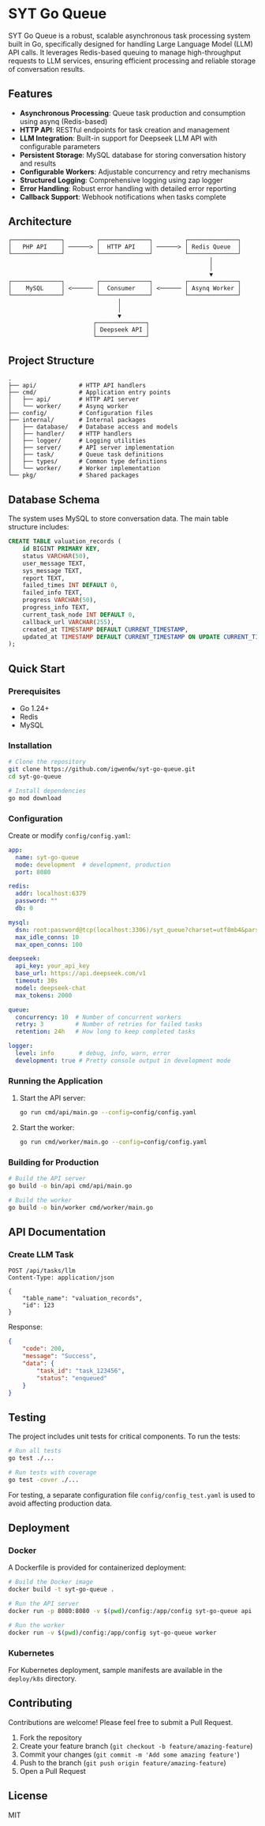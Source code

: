 
# SYT Go Queue

SYT Go Queue is a robust, scalable asynchronous task processing system built in Go, specifically designed for handling Large Language Model (LLM) API calls. It leverages Redis-based queuing to manage high-throughput requests to LLM services, ensuring efficient processing and reliable storage of conversation results.

## Features

- **Asynchronous Processing**: Queue task production and consumption using asynq (Redis-based)
- **HTTP API**: RESTful endpoints for task creation and management
- **LLM Integration**: Built-in support for Deepseek LLM API with configurable parameters
- **Persistent Storage**: MySQL database for storing conversation history and results
- **Configurable Workers**: Adjustable concurrency and retry mechanisms
- **Structured Logging**: Comprehensive logging using zap logger
- **Error Handling**: Robust error handling with detailed error reporting
- **Callback Support**: Webhook notifications when tasks complete

## Architecture

```ascii
┌──────────────┐         ┌──────────────┐         ┌──────────────┐
│   PHP API    │ ──────> │  HTTP API    │ ──────> │ Redis Queue  │
└──────────────┘         └──────────────┘         └──────────────┘
                                                         │
                                                         │
                                                         ▼
┌──────────────┐         ┌──────────────┐         ┌──────────────┐
│    MySQL     │ <────── │  Consumer    │ <────── │ Asynq Worker │
└──────────────┘         └──────────────┘         └──────────────┘
                               │
                               │
                               ▼
                        ┌──────────────┐
                        │ Deepseek API │
                        └──────────────┘
```

## Project Structure

```
.
├── api/            # HTTP API handlers
├── cmd/            # Application entry points
│   ├── api/        # HTTP API server
│   └── worker/     # Asynq worker
├── config/         # Configuration files
├── internal/       # Internal packages
│   ├── database/   # Database access and models
│   ├── handler/    # HTTP handlers
│   ├── logger/     # Logging utilities
│   ├── server/     # API server implementation
│   ├── task/       # Queue task definitions
│   ├── types/      # Common type definitions
│   └── worker/     # Worker implementation
└── pkg/            # Shared packages
```

## Database Schema

The system uses MySQL to store conversation data. The main table structure includes:

```sql
CREATE TABLE valuation_records (
    id BIGINT PRIMARY KEY,
    status VARCHAR(50),
    user_message TEXT,
    sys_message TEXT,
    report TEXT,
    failed_times INT DEFAULT 0,
    failed_info TEXT,
    progress VARCHAR(50),
    progress_info TEXT,
    current_task_node INT DEFAULT 0,
    callback_url VARCHAR(255),
    created_at TIMESTAMP DEFAULT CURRENT_TIMESTAMP,
    updated_at TIMESTAMP DEFAULT CURRENT_TIMESTAMP ON UPDATE CURRENT_TIMESTAMP
);
```

## Quick Start

### Prerequisites

- Go 1.24+
- Redis
- MySQL

### Installation

```bash
# Clone the repository
git clone https://github.com/igwen6w/syt-go-queue.git
cd syt-go-queue

# Install dependencies
go mod download
```

### Configuration

Create or modify `config/config.yaml`:

```yaml
app:
  name: syt-go-queue
  mode: development  # development, production
  port: 8080

redis:
  addr: localhost:6379
  password: ""
  db: 0

mysql:
  dsn: root:password@tcp(localhost:3306)/syt_queue?charset=utf8mb4&parseTime=True&loc=Local
  max_idle_conns: 10
  max_open_conns: 100

deepseek:
  api_key: your_api_key
  base_url: https://api.deepseek.com/v1
  timeout: 30s
  model: deepseek-chat
  max_tokens: 2000

queue:
  concurrency: 10  # Number of concurrent workers
  retry: 3         # Number of retries for failed tasks
  retention: 24h   # How long to keep completed tasks

logger:
  level: info       # debug, info, warn, error
  development: true # Pretty console output in development mode
```

### Running the Application

1. Start the API server:
   ```bash
   go run cmd/api/main.go --config=config/config.yaml
   ```

2. Start the worker:
   ```bash
   go run cmd/worker/main.go --config=config/config.yaml
   ```

### Building for Production

```bash
# Build the API server
go build -o bin/api cmd/api/main.go

# Build the worker
go build -o bin/worker cmd/worker/main.go
```

## API Documentation

### Create LLM Task

```http
POST /api/tasks/llm
Content-Type: application/json

{
    "table_name": "valuation_records",
    "id": 123
}
```

Response:
```json
{
    "code": 200,
    "message": "Success",
    "data": {
        "task_id": "task_123456",
        "status": "enqueued"
    }
}
```

## Testing

The project includes unit tests for critical components. To run the tests:

```bash
# Run all tests
go test ./...

# Run tests with coverage
go test -cover ./...
```

For testing, a separate configuration file `config/config_test.yaml` is used to avoid affecting production data.

## Deployment

### Docker

A Dockerfile is provided for containerized deployment:

```bash
# Build the Docker image
docker build -t syt-go-queue .

# Run the API server
docker run -p 8080:8080 -v $(pwd)/config:/app/config syt-go-queue api

# Run the worker
docker run -v $(pwd)/config:/app/config syt-go-queue worker
```

### Kubernetes

For Kubernetes deployment, sample manifests are available in the `deploy/k8s` directory.

## Contributing

Contributions are welcome! Please feel free to submit a Pull Request.

1. Fork the repository
2. Create your feature branch (`git checkout -b feature/amazing-feature`)
3. Commit your changes (`git commit -m 'Add some amazing feature'`)
4. Push to the branch (`git push origin feature/amazing-feature`)
5. Open a Pull Request

## License

MIT
